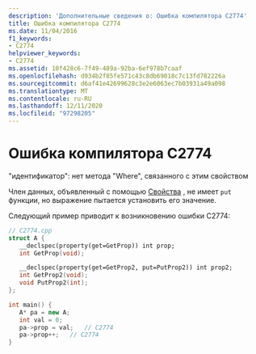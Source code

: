 ```yaml
---
description: 'Дополнительные сведения о: Ошибка компилятора C2774'
title: Ошибка компилятора C2774
ms.date: 11/04/2016
f1_keywords:
- C2774
helpviewer_keywords:
- C2774
ms.assetid: 10f428c6-7f49-489a-92ba-6ef978b7caaf
ms.openlocfilehash: d934b2f85fe571c43c8db69018c7c13fd782226a
ms.sourcegitcommit: d6af41e42699628c3e2e6063ec7b03931a49a098
ms.translationtype: MT
ms.contentlocale: ru-RU
ms.lasthandoff: 12/11/2020
ms.locfileid: "97298205"
---
```

# <a name="compiler-error-c2774"></a>Ошибка компилятора C2774

"идентификатор": нет метода "Where", связанного с этим свойством

Член данных, объявленный с помощью [Свойства](../../cpp/property-cpp.md) , не имеет `put` функции, но выражение пытается установить его значение.

Следующий пример приводит к возникновению ошибки C2774:

```cpp
// C2774.cpp
struct A {
   __declspec(property(get=GetProp)) int prop;
   int GetProp(void);

   __declspec(property(get=GetProp2, put=PutProp2)) int prop2;
   int GetProp2(void);
   void PutProp2(int);
};

int main() {
   A* pa = new A;
   int val = 0;
   pa->prop = val;   // C2774
   pa->prop++;   // C2774
}
```
